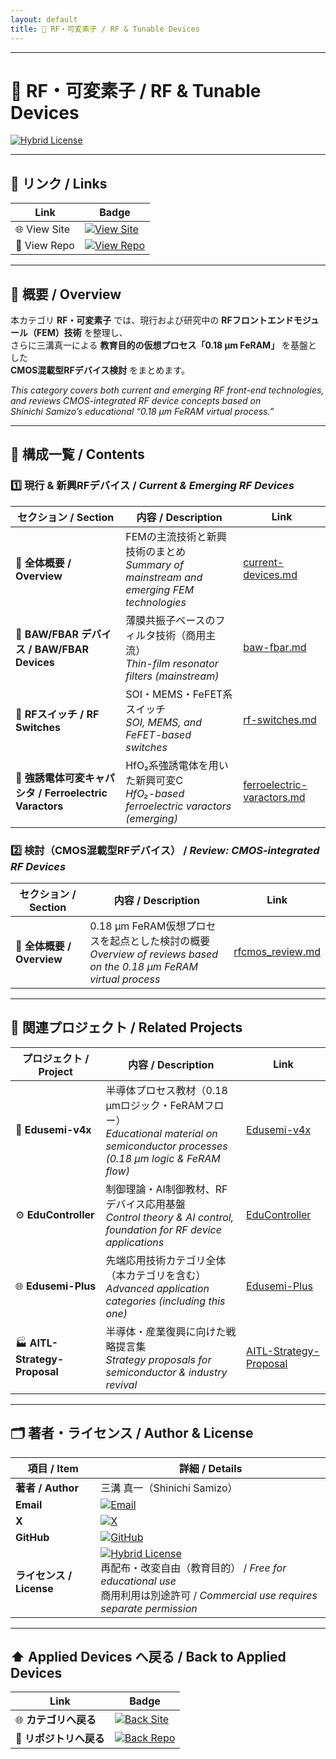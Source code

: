 ```yaml
---
layout: default
title: 📡 RF・可変素子 / RF & Tunable Devices 
---
```


---

# 📡 RF・可変素子 / RF & Tunable Devices  

[![Hybrid License](https://img.shields.io/badge/license-Hybrid-blueviolet)](../../../#-ライセンス--license)

---

## 🔗 リンク / Links  

| Link | Badge |
|---|---|
| 🌐 View Site | [![View Site](https://img.shields.io/badge/View-Site-brightgreen?style=for-the-badge&logo=githubpages)](https://samizo-aitl.github.io/Edusemi-Plus/applied-devices/rf-devices/) |
| 📂 View Repo | [![View Repo](https://img.shields.io/badge/View-Repo-blue?style=for-the-badge&logo=github)](https://github.com/Samizo-AITL/Edusemi-Plus/tree/main/applied-devices/rf-devices) |

---

## 📘 概要 / Overview  

本カテゴリ **RF・可変素子** では、現行および研究中の **RFフロントエンドモジュール（FEM）技術** を整理し、  
さらに三溝真一による **教育目的の仮想プロセス「0.18 µm FeRAM」** を基盤とした  
**CMOS混載型RFデバイス検討** をまとめます。  

*This category covers both current and emerging RF front-end technologies,  
and reviews CMOS-integrated RF device concepts based on  
Shinichi Samizo’s educational “0.18 µm FeRAM virtual process.”*  

---

## 📂 構成一覧 / Contents  

### 1️⃣ 現行 & 新興RFデバイス / *Current & Emerging RF Devices*  

| セクション / Section | 内容 / Description | Link |
|---|---|---|
| 📘 **全体概要 / Overview** | FEMの主流技術と新興技術のまとめ<br>*Summary of mainstream and emerging FEM technologies* | [current-devices.md](./current-devices.md) |
| 📡 **BAW/FBAR デバイス / BAW/FBAR Devices** | 薄膜共振子ベースのフィルタ技術（商用主流）<br>*Thin-film resonator filters (mainstream)* | [baw-fbar.md](./baw-fbar.md) |
| 🔀 **RFスイッチ / RF Switches** | SOI・MEMS・FeFET系スイッチ<br>*SOI, MEMS, and FeFET-based switches* | [rf-switches.md](./rf-switches.md) |
| 🧩 **強誘電体可変キャパシタ / Ferroelectric Varactors** | HfO₂系強誘電体を用いた新興可変C<br>*HfO₂-based ferroelectric varactors (emerging)* | [ferroelectric-varactors.md](./ferroelectric-varactors.md) |

### 2️⃣ 検討（CMOS混載型RFデバイス） / *Review: CMOS-integrated RF Devices*  

| セクション / Section | 内容 / Description | Link |
|---|---|---|
| 📘 **全体概要 / Overview** | 0.18 µm FeRAM仮想プロセスを起点とした検討の概要<br>*Overview of reviews based on the 0.18 µm FeRAM virtual process* | [rfcmos_review.md](./rfcmos_review.md) |

---

## 🔗 関連プロジェクト / Related Projects  

| プロジェクト / Project | 内容 / Description | Link |
|---|---|---|
| 📘 **Edusemi-v4x** | 半導体プロセス教材（0.18 µmロジック・FeRAMフロー）<br>*Educational material on semiconductor processes (0.18 µm logic & FeRAM flow)* | [Edusemi-v4x](https://samizo-aitl.github.io/Edusemi-v4x/) |
| ⚙️ **EduController** | 制御理論・AI制御教材、RFデバイス応用基盤<br>*Control theory & AI control, foundation for RF device applications* | [EduController](https://samizo-aitl.github.io/EduController/) |
| 🌐 **Edusemi-Plus** | 先端応用技術カテゴリ全体（本カテゴリを含む）<br>*Advanced application categories (including this one)* | [Edusemi-Plus](https://samizo-aitl.github.io/Edusemi-Plus/) |
| 🏭 **AITL-Strategy-Proposal** | 半導体・産業復興に向けた戦略提言集<br>*Strategy proposals for semiconductor & industry revival* | [AITL-Strategy-Proposal](https://samizo-aitl.github.io/AITL-Strategy-Proposal/) |

---

## 🗂️ 著者・ライセンス / Author & License

| 項目 / Item | 詳細 / Details |
|---|---|
| **著者 / Author** | 三溝 真一（Shinichi Samizo） |
| **Email** | [![Email](https://img.shields.io/badge/Email-shin3t72%40gmail.com-red?style=for-the-badge&logo=gmail)](mailto:shin3t72@gmail.com) |
| **X** | [![X](https://img.shields.io/badge/X-@shin3t72-black?style=for-the-badge&logo=x)](https://x.com/shin3t72) |
| **GitHub** | [![GitHub](https://img.shields.io/badge/GitHub-Samizo--AITL-blue?style=for-the-badge&logo=github)](https://github.com/Samizo-AITL) |
| **ライセンス / License** | [![Hybrid License](https://img.shields.io/badge/license-Hybrid-blueviolet?style=for-the-badge)](../../../#-ライセンス--license) <br> 再配布・改変自由（教育目的） / *Free for educational use* <br> 商用利用は別途許可 / *Commercial use requires separate permission* |

---

## ⬆️ Applied Devices へ戻る / Back to Applied Devices

| Link | Badge |
|---|---|
| 🌐 **カテゴリへ戻る** | [![Back Site](https://img.shields.io/badge/⬆️%20Back-Applied--Devices-brightgreen?style=for-the-badge&logo=githubpages)](https://samizo-aitl.github.io/Edusemi-Plus/applied-devices/) |
| 📂 **リポジトリへ戻る** | [![Back Repo](https://img.shields.io/badge/⬆️%20Back-Repo-blue?style=for-the-badge&logo=github)](https://github.com/Samizo-AITL/Edusemi-Plus/tree/main/applied-devices) |

